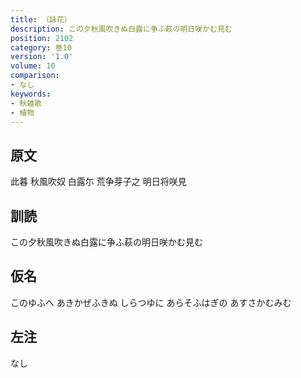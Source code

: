 ```yaml
---
title: （詠花）
description: この夕秋風吹きぬ白露に争ふ萩の明日咲かむ見む
position: 2102
category: 巻10
version: '1.0'
volume: 10
comparison:
- なし
keywords:
- 秋雑歌
- 植物
---
```


## 原文

此暮 秋風吹奴 白露尓 荒争芽子之 明日将咲見

## 訓読

この夕秋風吹きぬ白露に争ふ萩の明日咲かむ見む

## 仮名

このゆふへ あきかぜふきぬ しらつゆに あらそふはぎの あすさかむみむ

## 左注

なし

